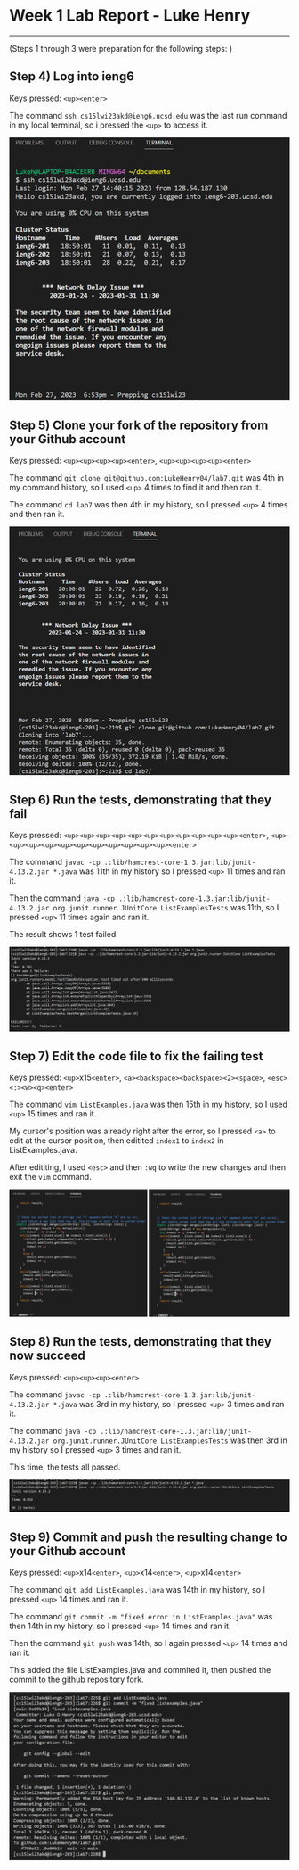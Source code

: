 # Week 1 Lab Report - Luke Henry

***

(Steps 1 through 3 were preparation for the following steps: )

## Step 4) Log into ieng6

Keys pressed: `<up><enter>`

The command `ssh cs15lwi23akd@ieng6.ucsd.edu` was the last run command in my local terminal, so i pressed the `<up>` to access it.

![Image of ssh log in command](https://raw.githubusercontent.com/LukeHenry04/cse15l-lab-reports/main/sshLogIn.png)

## Step 5) Clone your fork of the repository from your Github account

Keys pressed: `<up><up><up><up><enter>`, `<up><up><up><up><enter>`

The command `git clone git@github.com:LukeHenry04/lab7.git` was 4th in my command history, so I used `<up>` 4 times to find it and then ran it.

The command `cd lab7` was then 4th in my history, so I pressed `<up>` 4 times and then ran it.

![Image of git clone command](https://raw.githubusercontent.com/LukeHenry04/cse15l-lab-reports/main/gitCloneRepo.png)

## Step 6) Run the tests, demonstrating that they fail

Keys pressed: `<up><up><up><up><up><up><up><up><up><up><up><enter>`, `<up><up><up><up><up><up><up><up><up><up><up><enter>`

The command `javac -cp .:lib/hamcrest-core-1.3.jar:lib/junit-4.13.2.jar *.java` was 11th in my history so I pressed `<up>` 11 times and ran it.

Then the command `java -cp .:lib/hamcrest-core-1.3.jar:lib/junit-4.13.2.jar org.junit.runner.JUnitCore ListExamplesTests` was 11th, so I pressed `<up>` 11 times again and ran it.

The result shows 1 test failed.

![Image of running failed tests](https://raw.githubusercontent.com/LukeHenry04/cse15l-lab-reports/main/runTests.png)

## Step 7) Edit the code file to fix the failing test

Keys pressed: `<up>`x15`<enter>`, `<a><backspace><backspace><2><space>`, `<esc><:><w><q><enter>`

The command `vim ListExamples.java` was then 15th in my history, so I used `<up>` 15 times and ran it.

My cursor's position was already right after the error, so I pressed `<a>` to edit at the cursor position, then editited `index1` to `index2` in ListExamples.java.

After edititing, I used `<esc>` and then `:wq` to write the new changes and then exit the `vim` command.

![Image of vim command](https://raw.githubusercontent.com/LukeHenry04/cse15l-lab-reports/main/vim.png)

## Step 8) Run the tests, demonstrating that they now succeed

Keys pressed: `<up><up><up><enter>`

The command `javac -cp .:lib/hamcrest-core-1.3.jar:lib/junit-4.13.2.jar *.java` was 3rd in my history, so I pressed `<up>` 3 times and ran it.

The command `java -cp .:lib/hamcrest-core-1.3.jar:lib/junit-4.13.2.jar org.junit.runner.JUnitCore ListExamplesTests` was then 3rd in my history so I pressed `<up>` 3 times and ran it.

This time, the tests all passed.

![Image of passed tests](https://raw.githubusercontent.com/LukeHenry04/cse15l-lab-reports/main/runTestsPASSED.png)

## Step 9) Commit and push the resulting change to your Github account

Keys pressed: `<up>`x14`<enter>`, `<up>`x14`<enter>`, `<up>`x14`<enter>`

The command `git add ListExamples.java` was 14th in my history, so I pressed `<up>` 14 times and ran it.

The command `git commit -m "fixed error in ListExamples.java"` was then 14th in my history, so I pressed `<up>` 14 times and ran it.

Then the command `git push` was 14th, so I again pressed `<up>` 14 times and ran it.

This added the file ListExamples.java and commited it, then pushed the commit to the github repository fork.

![Image of github commands](https://raw.githubusercontent.com/LukeHenry04/cse15l-lab-reports/main/gitAddCommitPush.png)
